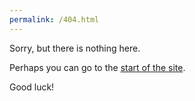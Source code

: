 ```yaml
---
permalink: /404.html
---
```

Sorry, but there is nothing here.

Perhaps you can go to the [start of the site](http://alexati.github.io).

Good luck!
